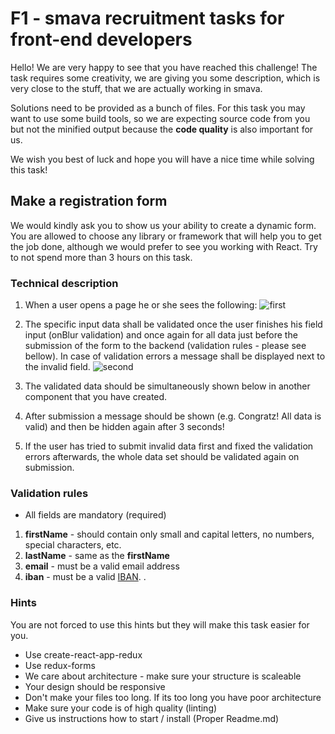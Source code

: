 
# F1 - smava recruitment tasks for front-end developers

Hello! We are very happy to see that you have reached this challenge! The task requires some creativity, we are giving you some description, which is very close to the stuff, that we are actually working in smava.

Solutions need to be provided as a bunch of files. For this task you may want to use some build tools, so we are expecting source code from you but not the minified output because the **code quality** is also important for us.

We wish you best of luck and hope you will have a nice time while solving this task!

## Make a registration form

We would kindly ask you to show us your ability to create a dynamic form. You are allowed to choose any library or framework that will help you to get the job done, although we would prefer to see you working with React.
Try to not spend more than 3 hours on this task. 

### Technical description

1. When a user opens a page he or she sees the following: ![first](https://user-images.githubusercontent.com/28978937/35049230-9c7774f2-fb9f-11e7-9b26-fcfce23a048e.png)

2. The specific input data shall be validated once the user finishes his field input (onBlur validation) and once again for all data just before the submission of the form to the backend (validation rules - please see bellow). In case of validation errors a
message shall be displayed next to the invalid field. ![second](https://user-images.githubusercontent.com/28978937/35049346-f9fd1410-fb9f-11e7-90fd-6df66d983dc7.png)

3. The validated data should be simultaneously shown below in another component that you have created.

4. After submission a message should be shown (e.g. Congratz! All data is valid) and then be hidden again after 3 seconds!

5. If the user has tried to submit invalid data first and fixed the validation errors afterwards, the whole data set should be validated again on submission.

### Validation rules

* All fields are mandatory (required)

1. **firstName** - should contain only small and capital letters, no numbers, special characters, etc.
1. **lastName** - same as the **firstName**
1. **email** - must be a valid email address
1. **iban** - must be a valid [IBAN](https://en.wikipedia.org/wiki/International_Bank_Account_Number). .

### Hints

You are not forced to use this hints but they will make this task easier for you.

- Use create-react-app-redux
- Use redux-forms
- We care about architecture - make sure your structure is scaleable 
- Your design should be responsive 
- Don't make your files too long. If its too long you have poor architecture
- Make sure your code is of high quality (linting)
- Give us instructions how to start / install (Proper Readme.md)
